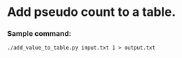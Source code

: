 # Add pseudo count to a table.

### Sample command:

    ./add_value_to_table.py input.txt 1 > output.txt

